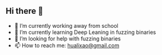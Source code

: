 ## Hi there 👋

- 🔭 I’m currently working away from school
- 🌱 I’m currently learning Deep Leaning in fuzzing binaries
- 🤔 I’m looking for help with fuzzing binaries
- 📫 How to reach me: hualixao@gmail.com
